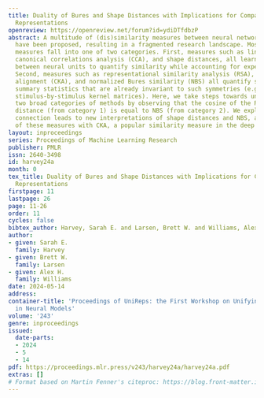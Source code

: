 ```yaml
---
title: Duality of Bures and Shape Distances with Implications for Comparing Neural
  Representations
openreview: https://openreview.net/forum?id=ydiDTfdbzP
abstract: A multitude of (dis)similarity measures between neural networks representations
  have been proposed, resulting in a fragmented research landscape. Most (dis)similarity
  measures fall into one of two categories. First, measures such as linear regression,
  canonical correlations analysis (CCA), and shape distances, all learn explicit mappings
  between neural units to quantify similarity while accounting for expected invariances.
  Second, measures such as representational similarity analysis (RSA), centered kernel
  alignment (CKA), and normalized Bures similarity (NBS) all quantify similarity in
  summary statistics that are already invariant to such symmetries (e.g. by comparing
  stimulus-by-stimulus kernel matrices). Here, we take steps towards unifying these
  two broad categories of methods by observing that the cosine of the Riemannian shape
  distance (from category 1) is equal to NBS (from category 2). We explore how this
  connection leads to new interpretations of shape distances and NBS, and draw contrasts
  of these measures with CKA, a popular similarity measure in the deep learning literature.
layout: inproceedings
series: Proceedings of Machine Learning Research
publisher: PMLR
issn: 2640-3498
id: harvey24a
month: 0
tex_title: Duality of Bures and Shape Distances with Implications for Comparing Neural
  Representations
firstpage: 11
lastpage: 26
page: 11-26
order: 11
cycles: false
bibtex_author: Harvey, Sarah E. and Larsen, Brett W. and Williams, Alex H.
author:
- given: Sarah E.
  family: Harvey
- given: Brett W.
  family: Larsen
- given: Alex H.
  family: Williams
date: 2024-05-14
address:
container-title: 'Proceedings of UniReps: the First Workshop on Unifying Representations
  in Neural Models'
volume: '243'
genre: inproceedings
issued:
  date-parts:
  - 2024
  - 5
  - 14
pdf: https://proceedings.mlr.press/v243/harvey24a/harvey24a.pdf
extras: []
# Format based on Martin Fenner's citeproc: https://blog.front-matter.io/posts/citeproc-yaml-for-bibliographies/
---
```


